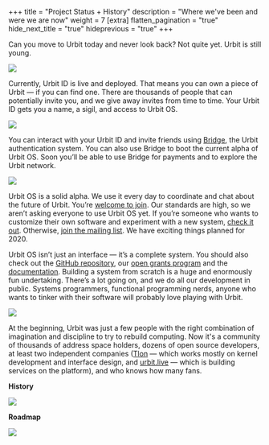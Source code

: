+++
title = "Project Status + History"
description = "Where we've been and were we are now"
weight = 7
[extra]
flatten_pagination = "true"
hide_next_title = "true"
hideprevious = "true"
+++

Can you move to Urbit today and never look back? Not quite yet. Urbit is still young.


<img class="mv5" src="https://media.urbit.org/site/understanding-urbit/project-history/project-status-landscape-earth%402x.png">

Currently, Urbit ID is live and deployed. That means you can own a piece of Urbit — if you can find one. There are thousands of people that can potentially invite you, and we give away invites from time to time. Your Urbit ID gets you a name, a sigil, and access to Urbit OS.

<img class="mv5" src="https://storage.cloud.google.com/media.urbit.org/site/understanding-urbit/project-history/project-status-bridge%402x.png">

You can interact with your Urbit ID and invite friends using [Bridge](https://bridge.urbit.org), the Urbit authentication system. You can also use Bridge to boot the current alpha of Urbit OS. Soon you’ll be able to use Bridge for payments and to explore the Urbit network.

<img class="mv5" src="https://storage.cloud.google.com/media.urbit.org/site/understanding-urbit/project-history/project-status-landscape%402x.png">

Urbit OS is a solid alpha. We use it every day to coordinate and chat about the future of Urbit. You’re [welcome to join](@/using/install.md). Our standards are high, so we aren’t asking everyone to use Urbit OS yet. If you’re someone who wants to customize their own software and experiment with a new system, [check it out](@/using/install.md). Otherwise, [join the mailing list](https://urbit.us11.list-manage.com/subscribe/post?u=972a03db9e0c6c25bb58de8c8&amp;id=be143888d2). We have exciting things planned for 2020.

Urbit OS isn’t just an interface — it’s a complete system. You should also check out the [GitHub repository](https://github.com/urbit/urbit), our [open grants program](https://grants.urbit.org) and the [documentation](@/docs/_index.md). Building a system from scratch is a huge and enormously fun undertaking. There’s a lot going on, and we do all our development in public. Systems programmers, functional programming nerds, anyone who wants to tinker with their software will probably love playing with Urbit.

<img class="mv5" src="https:///media.urbit.org/site/understanding-urbit/project-history/history-4.svg">

At the beginning, Urbit was just a few people with the right combination of imagination and discipline to try to rebuild computing. Now it's a community of thousands of address space holders, dozens of open source developers, at least two independent companies ([Tlon](https://tlon.io) — which works mostly on kernel development and interface design, and [urbit.live](https://urbit.live) — which is building services on the platform), and who knows how many fans.

**History**

<img class="mv5" src="https://media.urbit.org/site/understanding-urbit/project-history/project-history-05.svg">

**Roadmap**

<img class="mv5" src="https://media.urbit.org/site/understanding-urbit/project-history/project-history-06.svg">
